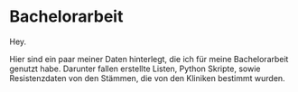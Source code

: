 # Bachelorarbeit

Hey.

Hier sind ein paar meiner Daten hinterlegt, die ich für meine Bachelorarbeit genutzt habe.
Darunter fallen erstellte Listen, Python Skripte, sowie Resistenzdaten von den Stämmen, die von den Kliniken bestimmt wurden.
